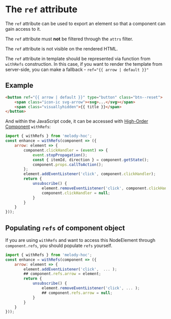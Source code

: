 # The `ref` attribute

The `ref` attribute can be used to export an element so that a component can gain access to it.

The `ref` attribute must **not** be filtered through the `attrs` filter.

The `ref` attribute is not visible on the rendered HTML.

The `ref` attribute in template should be represented via function from `withRefs` construction. In this case, if you want to render the template from server-side, you can make a fallback - `ref="{{ arrow | default }}"`

## Example
```html
<button ref="{{ arrow | default }}" type="button" class="btn--reset">
    <span class="icon-ic svg-arrow"><svg>...</svg></span>
    <span class="visuallyhidden">{{ title }}</span>
</button>
```
And within the JavaScript code, it can be accessed with [High-Order Component](/documentation/advanced/hoc) `withRefs`:
```js
import { withRefs } from 'melody-hoc';
const enhance = withRefs(component => ({
    arrow: element => {
        component.clickHandler = (event) => {
            event.stopPropagation();
            const { itemId, direction } = component.getState();
            component.props.callToAction();
        };
        element.addEventListener('click', component.clickHandler);
        return {
            unsubscribe() {
                element.removeEventListener('click', component.clickHandler);
                component.clickHandler = null;
            }
        }
    }
}));
```
## Populating `refs` of component object
If you are using `withRefs` and want to access this NodeElement through `component.refs`, you should populate `refs` yourself.
```js
import { withRefs } from 'melody-hoc';
const enhance = withRefs(component => ({
    arrow: element => {
        element.addEventListener('click',  ... );
        ## component.refs.arrow = element;
        return {
            unsubscribe() {
                element.removeEventListener('click', ... );
                ## component.refs.arrow = null;
            }
        }
    }
}));
```
